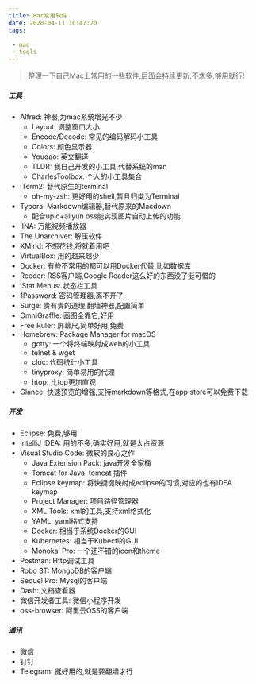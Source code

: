 ```yaml
---
title: Mac常用软件
date: 2020-04-11 10:47:20
tags:

 - mac
 - tools
---
```


> 整理一下自己Mac上常用的一些软件,后面会持续更新,不求多,够用就行!

##### 工具

- Alfred: 神器,为mac系统增光不少
  - Layout: 调整窗口大小
  - Encode/Decode: 常见的编码解码小工具
  - Colors: 颜色显示器
  - Youdao: 英文翻译
  - TLDR: 我自己开发的小工具,代替系统的man
  - CharlesToolbox: 个人的小工具集合
- iTerm2: 替代原生的terminal
  - oh-my-zsh: 更好用的shell,暂且归类为Terminal
- Typora: Markdown编辑器,替代原来的Macdown
  - 配合upic+aliyun oss能实现图片自动上传的功能
- IINA: 万能视频播放器
- The Unarchiver: 解压软件
- XMind: 不想花钱,将就着用吧
- VirtualBox: 用的越来越少
- Docker: 有些不常用的都可以用Docker代替,比如数据库
- Reeder: RSS客户端,Google Reader这么好的东西没了挺可惜的
- iStat Menus: 状态栏工具
- 1Password: 密码管理器,离不开了
- Surge: 贵有贵的道理,翻墙神器,配置简单
- OmniGraffle: 画图全靠它,好用
- Free Ruler: 屏幕尺,简单好用,免费
- Homebrew: Package Manager for macOS
  - gotty: 一个将终端映射成web的小工具
  - telnet & wget
  - cloc: 代码统计小工具
  - tinyproxy: 简单易用的代理
  - htop: 比top更加直观
- Glance: 快速预览的增强,支持markdown等格式,在app store可以免费下载

##### 开发

- Eclipse: 免费,够用
- IntelliJ IDEA: 用的不多,确实好用,就是太占资源
- Visual Studio Code: 微软的良心之作
  - Java Extension Pack: java开发全家桶
  - Tomcat for Java: tomcat 插件
  - Eclipse keymap: 将快捷键映射成eclipse的习惯,对应的也有IDEA keymap
  - Project Manager: 项目路径管理器
  - XML Tools: xml的工具,支持xml格式化
  - YAML: yaml格式支持
  - Docker: 相当于系统Docker的GUI
  - Kubernetes: 相当于Kubectl的GUI
  - Monokai Pro: 一个还不错的icon和theme
- Postman: Http调试工具
- Robo 3T: MongoDB的客户端
- Sequel Pro: Mysql的客户端
- Dash: 文档查看器
- 微信开发者工具: 微信小程序开发
- oss-browser: 阿里云OSS的客户端

##### 通讯

- 微信
- 钉钉
- Telegram: 挺好用的,就是要翻墙才行

